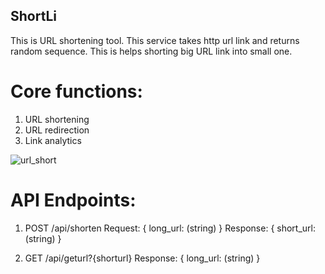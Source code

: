 ## ShortLi
This is URL shortening tool. This service takes http url link and returns random sequence. This is helps shorting big URL link into small one.

# Core functions:
1. URL shortening
2. URL redirection
3. Link analytics

![url_short](https://github.com/user-attachments/assets/83900e39-2eee-43c9-b6db-a72410b7e568)

# API Endpoints:

1. POST /api/shorten
Request:
  {
    long_url: (string)
  }
Response:
{
  short_url: (string)
}

2. GET /api/geturl?{shorturl}
Response:
{
  long_url: (string)
}
